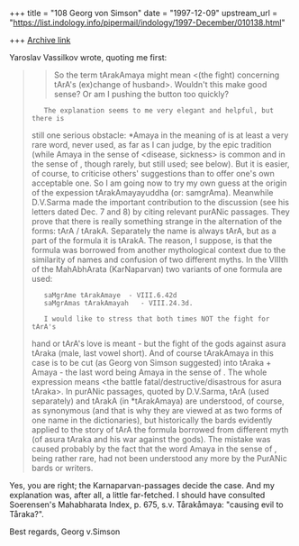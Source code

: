 +++
title = "108 Georg von Simson"
date = "1997-12-09"
upstream_url = "https://list.indology.info/pipermail/indology/1997-December/010138.html"

+++
[Archive link](https://list.indology.info/pipermail/indology/1997-December/010138.html)

  Yaroslav Vassilkov wrote, quoting me first:
>>So the term tArakAmaya might mean <(the fight) concerning tArA's (ex)change
>>of husband>. Wouldn't this make good sense? Or am I pushing the button too
>>quickly?
>
>        The explanation seems to me very elegant and helpful, but there is
>still one serious obstacle: *Amaya in the meaning of <exchange> is at least
>a very rare word, never used, as far as I can judge, by the epic tradition
>(while Amaya in the sense of <disease, sickness> is common and in the sense of
><destruction>, though rarely, but still used; see below).
>        But it is easier, of course, to criticise others' suggestions than
>to offer one's own acceptable one. So I am going now to try my own guess at
>the origin of the expession tArakAmayayuddha (or: samgrAma).
>        Meanwhile D.V.Sarma made the important contribution to the discussion
>(see his letters dated Dec. 7 and 8) by citing relevant purANic passages. They
>prove that there is really something strange in the alternation of the forms:
>tArA / tArakA. Separately the name is always tArA, but as a part of the formula
>it is tArakA. The reason, I suppose, is that the formula was borrowed from
>another mythological context due to the similarity of names and confusion
>of two
>different myths.
>        In the VIIIth of the MahAbhArata (KarNaparvan) two variants of one
>formula are used:
>
>        saMgrAme tArakAmaye  - VIII.6.42d
>        saMgrAmas tArakAmayah   - VIII.24.3d.
>
>        I would like to stress that both times NOT the fight for tArA's
>hand or tArA's love is meant -  but the fight of the gods against asura tAraka
>(male, last vowel short). And of course tArakAmaya in this case is to be cut
>(as Georg von Simson suggested) into tAraka + Amaya - the last word being
>Amaya in the sense of <destruction>. The whole expression means <the battle
>fatal/destructive/disastrous for asura tAraka>.
>        In purANic passages, quoted by D.V.Sarma, tArA (used separately) and
>tArakA (in *tArakAmaya) are understood, of course, as synonymous (and that is
>why they are viewed at as two forms of one name in the dictionaries), but
>historically the bards evidently applied to the story of tArA the formula
>borrowed from different myth (of asura tAraka and his war against the gods).
>The mistake was caused probably by the fact that the word Amaya in the sense
>of <destruction>, being rather rare, had not been understood any more
>by the PurANic bards or writers.

Yes, you are right; the Karnaparvan-passages decide the case. And my
explanation was, after all, a little far-fetched. I should have consulted
Soerensen's Mahabharata Index, p. 675, s.v. Tårakåmaya: "causing evil to
Tåraka?".

Best regards,
                        Georg v.Simson



